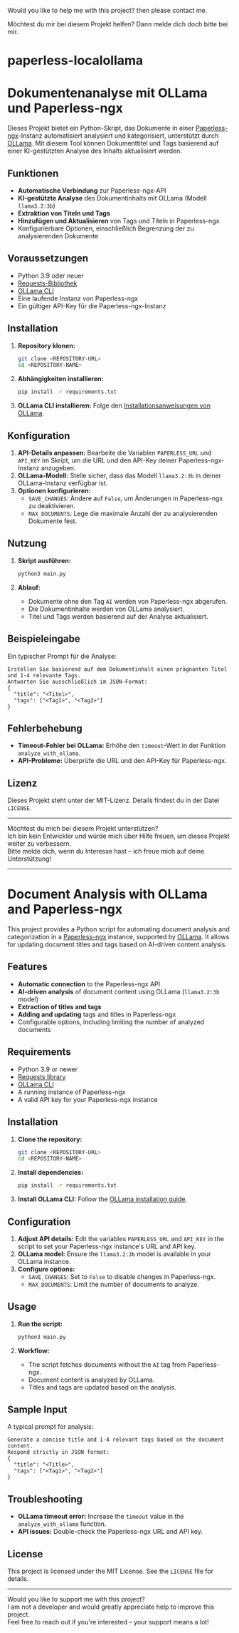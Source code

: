 Would you like to help me with this project?
then please contact me.

Möchtest du mir bei diesem Projekt helfen?
Dann melde dich doch bitte bei mir.

# paperless-localollama


# Dokumentenanalyse mit OLLama und Paperless-ngx

Dieses Projekt bietet ein Python-Skript, das Dokumente in einer [Paperless-ngx](https://github.com/paperless-ngx/paperless-ngx)-Instanz automatisiert analysiert und kategorisiert, unterstützt durch [OLLama](https://ollama.ai/). Mit diesem Tool können Dokumenttitel und Tags basierend auf einer KI-gestützten Analyse des Inhalts aktualisiert werden.

## Funktionen
- **Automatische Verbindung** zur Paperless-ngx-API
- **KI-gestützte Analyse** des Dokumentinhalts mit OLLama (Modell `llama3.2:3b`)
- **Extraktion von Titeln und Tags**
- **Hinzufügen und Aktualisieren** von Tags und Titeln in Paperless-ngx
- Konfigurierbare Optionen, einschließlich Begrenzung der zu analysierenden Dokumente

## Voraussetzungen
- Python 3.9 oder neuer
- [Requests-Bibliothek](https://pypi.org/project/requests/)
- [OLLama CLI](https://ollama.ai/)
- Eine laufende Instanz von Paperless-ngx
- Ein gültiger API-Key für die Paperless-ngx-Instanz

## Installation
1. **Repository klonen:**
   ```bash
   git clone <REPOSITORY-URL>
   cd <REPOSITORY-NAME>
   ```

2. **Abhängigkeiten installieren:**
   ```bash
   pip install -r requirements.txt
   ```

3. **OLLama CLI installieren:**
   Folge den [Installationsanweisungen von OLLama](https://ollama.ai/download).

## Konfiguration
1. **API-Details anpassen:** Bearbeite die Variablen `PAPERLESS_URL` und `API_KEY` im Skript, um die URL und den API-Key deiner Paperless-ngx-Instanz anzugeben.
2. **OLLama-Modell:** Stelle sicher, dass das Modell `llama3.2:3b` in deiner OLLama-Instanz verfügbar ist.
3. **Optionen konfigurieren:**
   - `SAVE_CHANGES`: Ändere auf `False`, um Änderungen in Paperless-ngx zu deaktivieren.
   - `MAX_DOCUMENTS`: Lege die maximale Anzahl der zu analysierenden Dokumente fest.

## Nutzung
1. **Skript ausführen:**
   ```bash
   python3 main.py
   ```

2. **Ablauf:**
   - Dokumente ohne den Tag `AI` werden von Paperless-ngx abgerufen.
   - Die Dokumentinhalte werden von OLLama analysiert.
   - Titel und Tags werden basierend auf der Analyse aktualisiert.

## Beispieleingabe
Ein typischer Prompt für die Analyse:
```
Erstellen Sie basierend auf dem Dokumentinhalt einen prägnanten Titel und 1-4 relevante Tags. 
Antworten Sie ausschließlich im JSON-Format:
{
  "title": "<Titel>",
  "tags": ["<Tag1>", "<Tag2>"]
}
```

## Fehlerbehebung
- **Timeout-Fehler bei OLLama:** Erhöhe den `timeout`-Wert in der Funktion `analyze_with_ollama`.
- **API-Probleme:** Überprüfe die URL und den API-Key für Paperless-ngx.

## Lizenz
Dieses Projekt steht unter der MIT-Lizenz. Details findest du in der Datei `LICENSE`.

---

Möchtest du mich bei diesem Projekt unterstützen?  
Ich bin kein Entwickler und würde mich über Hilfe freuen, um dieses Projekt weiter zu verbessern.  
Bitte melde dich, wenn du Interesse hast – ich freue mich auf deine Unterstützung!

---

# Document Analysis with OLLama and Paperless-ngx

This project provides a Python script for automating document analysis and categorization in a [Paperless-ngx](https://github.com/paperless-ngx/paperless-ngx) instance, supported by [OLLama](https://ollama.ai/). It allows for updating document titles and tags based on AI-driven content analysis.

## Features
- **Automatic connection** to the Paperless-ngx API
- **AI-driven analysis** of document content using OLLama (`llama3.2:3b` model)
- **Extraction of titles and tags**
- **Adding and updating** tags and titles in Paperless-ngx
- Configurable options, including limiting the number of analyzed documents

## Requirements
- Python 3.9 or newer
- [Requests library](https://pypi.org/project/requests/)
- [OLLama CLI](https://ollama.ai/)
- A running instance of Paperless-ngx
- A valid API key for your Paperless-ngx instance

## Installation
1. **Clone the repository:**
   ```bash
   git clone <REPOSITORY-URL>
   cd <REPOSITORY-NAME>
   ```

2. **Install dependencies:**
   ```bash
   pip install -r requirements.txt
   ```

3. **Install OLLama CLI:**
   Follow the [OLLama installation guide](https://ollama.ai/download).

## Configuration
1. **Adjust API details:** Edit the variables `PAPERLESS_URL` and `API_KEY` in the script to set your Paperless-ngx instance's URL and API key.
2. **OLLama model:** Ensure the `llama3.2:3b` model is available in your OLLama instance.
3. **Configure options:**
   - `SAVE_CHANGES`: Set to `False` to disable changes in Paperless-ngx.
   - `MAX_DOCUMENTS`: Limit the number of documents to analyze.

## Usage
1. **Run the script:**
   ```bash
   python3 main.py
   ```

2. **Workflow:**
   - The script fetches documents without the `AI` tag from Paperless-ngx.
   - Document content is analyzed by OLLama.
   - Titles and tags are updated based on the analysis.

## Sample Input
A typical prompt for analysis:
```
Generate a concise title and 1-4 relevant tags based on the document content. 
Respond strictly in JSON format:
{
  "title": "<Title>",
  "tags": ["<Tag1>", "<Tag2>"]
}
```

## Troubleshooting
- **OLLama timeout error:** Increase the `timeout` value in the `analyze_with_ollama` function.
- **API issues:** Double-check the Paperless-ngx URL and API key.

## License
This project is licensed under the MIT License. See the `LICENSE` file for details.

---

Would you like to support me with this project?  
I am not a developer and would greatly appreciate help to improve this project.  
Feel free to reach out if you're interested – your support means a lot!

